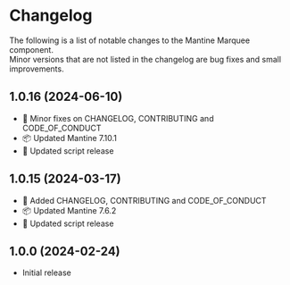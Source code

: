 # Changelog

The following is a list of notable changes to the Mantine Marquee component.  
Minor versions that are not listed in the changelog are bug fixes and small improvements.

## 1.0.16 (2024-06-10)

- 📝 Minor fixes on CHANGELOG, CONTRIBUTING and CODE_OF_CONDUCT
- 📦️ Updated Mantine 7.10.1
- 👷 Updated script release

## 1.0.15 (2024-03-17)

- 📝 Added CHANGELOG, CONTRIBUTING and CODE_OF_CONDUCT
- 📦️ Updated Mantine 7.6.2
- 👷 Updated script release

## 1.0.0 (2024-02-24)

- Initial release
